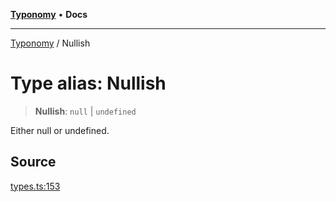 [**Typonomy**](../README.md) • **Docs**

***

[Typonomy](../globals.md) / Nullish

# Type alias: Nullish

> **Nullish**: `null` \| `undefined`

Either null or undefined.

## Source

[types.ts:153](https://github.com/softcraft-development/typonomy/blob/cee340f062935faae6d8d20bbf994df4a652481c/src/types.ts#L153)
